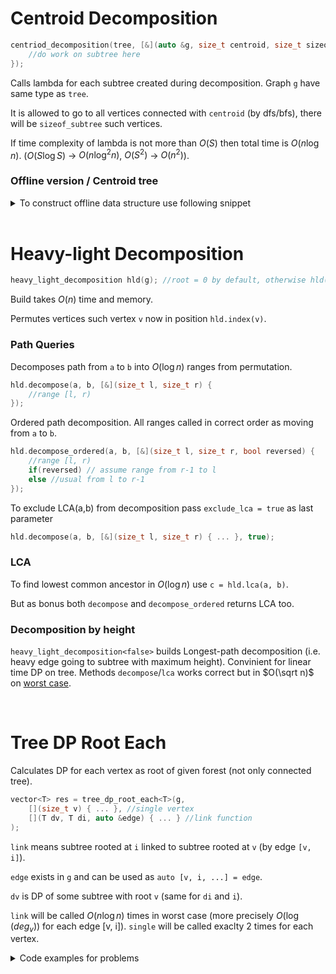 # Centroid Decomposition
```c++
centriod_decomposition(tree, [&](auto &g, size_t centroid, size_t sizeof_subtree) {
	//do work on subtree here
});
```
Calls lambda for each subtree created during decomposition. Graph `g` have same type as `tree`.

It is allowed to go to all vertices connected with `centroid` (by dfs/bfs), there will be `sizeof_subtree` such vertices.

If time complexity of lambda is not more than $O(S)$ then total time is $O(n\log n)$. ($O(S\log S)$ → $O(n\log ^2n)$, $O(S^2)$ → $O(n^2)$).

### Offline version / Centroid tree

<details>
<summary>To construct offline data structure use following snippet</summary>

It returns pair of vectors `level` and `centroid_parent`. Levels numbered from 0 and `level[v] = level[cpar[v]]+1`.
```c++
auto centriod_decomposition_offline(const auto &g) {
	vector<size_t> cpar(size(g), -1), w;
	centriod_decomposition(g, [&](auto &g, size_t centroid, size_t sizeof_subtree) {
		w.push_back(centroid);
		for(size_t i : g[centroid]) {
			while(cpar[i] != -1) i = cpar[i];
			cpar[i] = centroid;
		}
	});
	vector<uint16_t> level(size(g));
	if(size_t i=size(g)) for(--i; i--; ) level[w[i]] = level[cpar[w[i]]] + 1;
	return pair{level, cpar};
}
```
</details>

</br>

# Heavy-light Decomposition
```c++
heavy_light_decomposition hld(g); //root = 0 by default, otherwise hld(g, root)
```
Build takes $O(n)$ time and memory.

Permutes vertices such vertex `v` now in position `hld.index(v)`.

### Path Queries
Decomposes path from `a` to `b` into $O(\log n)$ ranges from permutation.
```c++
hld.decompose(a, b, [&](size_t l, size_t r) {
	//range [l, r)
});
```

Ordered path decomposition. All ranges called in correct order as moving from `a` to `b`.
```c++
hld.decompose_ordered(a, b, [&](size_t l, size_t r, bool reversed) {
	//range [l, r)
	if(reversed) // assume range from r-1 to l
	else //usual from l to r-1
});
```

To exclude LCA(a,b) from decomposition pass `exclude_lca = true` as last parameter
```c++
hld.decompose(a, b, [&](size_t l, size_t r) { ... }, true);
```

### LCA
To find lowest common ancestor in $O(\log n)$ use `c = hld.lca(a, b)`.

But as bonus both `decompose` and `decompose_ordered` returns LCA too.

### Decomposition by height
`heavy_light_decomposition<false>` builds Longest-path decomposition (i.e. heavy edge going to subtree with maximum height). 
Convinient for linear time DP on tree. 
Methods `decompose`/`lca` works correct but in $O(\sqrt n)$ on [worst case](https://codeforces.com/blog/entry/75410).

</br>

# Tree DP Root Each
Calculates DP for each vertex as root of given forest (not only connected tree).
```c++
vector<T> res = tree_dp_root_each<T>(g,
	[](size_t v) { ... }, //single vertex
	[](T dv, T di, auto &edge) { ... } //link function
);
```
`link` means subtree rooted at `i` linked to subtree rooted at `v` (by edge `[v, i]`).

`edge` exists in `g` and can be used as `auto [v, i, ...] = edge`.

`dv` is DP of some subtree with root `v` (same for `di` and `i`).

`link` will be called $O(n\log n)$ times in worst case (more precisely $O(\log(deg_v))$ for each edge [v, i]).
`single` will be called exaclty 2 times for each vertex.

<details>
<summary>Code examples for problems</summary>

Diameter of forest
```c++
auto res = tree_dp_root_each<int>(g,
	[](size_t v) { return 1; },
	[](int dv, int di, ...) { return max(dv, di+1); }
);
int diam = *max_element(begin(res), end(res));
```

[codeforces 1324F](https://codeforces.com/contest/1324/problem/F): Best subtree by balance
```c++
auto res = tree_dp_root_each<int>(g,
	[&](size_t v){ return a[v] ? 1 : -1; },
	[](int dv, int di, ...) { return dv + max(di, 0); }
);
```

[atcoder](https://atcoder.jp/contests/dp/tasks/dp_v): Count of black connected subtrees
```c++
auto res = tree_dp_root_each<mint>(g,
	[](size_t v) { return 1; },
	[](mint dv, mint di, ...) { return dv * (di+1); }
);
```

[codeforces 960E](https://codeforces.com/contest/960/problem/E): +- sum of all paths
```c++
struct S {
	mint sum, cnt; //sum/count of paths started from root
};

auto res = tree_dp_root_each<S>(g,
	[&](size_t v) { return S{a[v], 1}; },
	[&](S dv, S di, auto &edge) {
		auto [v, i] = edge;
		return S{
			dv.sum + a[v] * di.cnt - di.sum,
			dv.cnt + di.cnt
		};
	}
);
```
</details>
